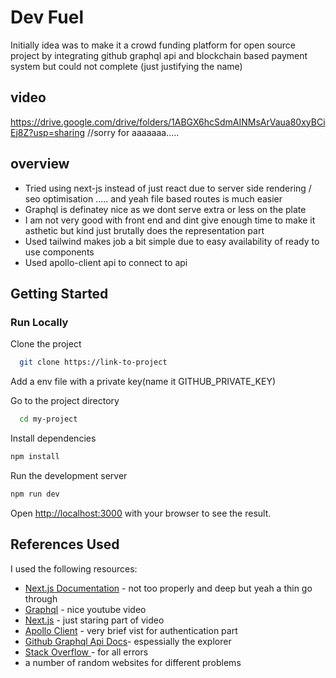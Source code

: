 # Dev Fuel
Initially idea was to make it a crowd funding platform for open source project by integrating github graphql api and blockchain based payment system but could not complete (just justifying the name)

## video
https://drive.google.com/drive/folders/1ABGX6hcSdmAINMsArVaua80xyBCiEj8Z?usp=sharing
//sorry for aaaaaaa.....

## overview
- Tried using next-js instead of just react due to server side rendering / seo optimisation ..... and yeah file based routes is much easier
- Graphql is definatey nice as we dont serve extra or less on the plate
- I am not very good with front end and dint give enough time to make it asthetic but kind just brutally does the representation part
- Used tailwind makes job a bit simple due to easy availability of ready to use components
- Used apollo-client api to connect to api


## Getting Started

### Run Locally  
Clone the project  

~~~bash  
  git clone https://link-to-project
~~~


Add a env file with a private key(name it GITHUB_PRIVATE_KEY) 

Go to the project directory  

~~~bash  
  cd my-project
~~~

Install dependencies  

~~~bash  
npm install
~~~

Run the development server
~~~bash  
npm run dev
~~~  


Open [http://localhost:3000](http://localhost:3000) with your browser to see the result.

## References Used

I used the following resources:

- [Next.js Documentation](https://nextjs.org/docs) - not too properly and deep but yeah a thin go through
- [Graphql](https://www.youtube.com/watch?v=yqWzCV0kU_c&t=9787s) - nice youtube video
- [Next.js](https://www.youtube.com/watch?v=wm5gMKuwSYk&t=3469s) - just staring part of video
- [Apollo Client](https://www.apollographql.com/docs/react/) - very brief vist for authentication part
- [Github Graphql Api Docs](https://docs.github.com/en/graphql)- espessially the explorer
- [Stack Overflow ](https://stackoverflow.com/) - for all errors
- a number of random websites for different problems 